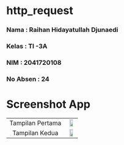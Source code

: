 # http_request

### **Nama**      : Raihan Hidayatullah Djunaedi
### **Kelas**     : TI -3A
### **NIM**       : 2041720108
### **No Absen**  : 24
# 

# Screenshot App

<table>
  <tr align="center">
    <td>
    Tampilan Pertama
    <td> <img src="https://user-images.githubusercontent.com/95725937/205676368-ed1ccbc2-bd24-4c84-9ee3-425b069fd15b.png" width=70% height=70%></td>
    </td>
    </tr>
    <tr align="center">
    <td>    
    Tampilan Kedua      
    <td><img src="https://user-images.githubusercontent.com/95725937/205676363-341e5273-0c61-4634-90a9-dd331c9da59b.png" width=70% height=70%></td>
    </td>
    </tr>
    <tr align="center">
  </tr>
 </table>
